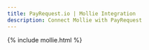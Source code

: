```yaml
---
title: PayRequest.io | Mollie Integration
description: Connect Mollie with PayRequest
---
```


{% include mollie.html %}